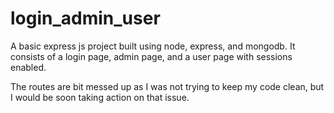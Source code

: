 # login_admin_user

A basic express js project built using node, express, and mongodb. 
It consists of a login page, admin page, and a user page with sessions enabled.

The routes are bit messed up as I was not trying to keep my code clean, but I would be soon taking action on that issue.
